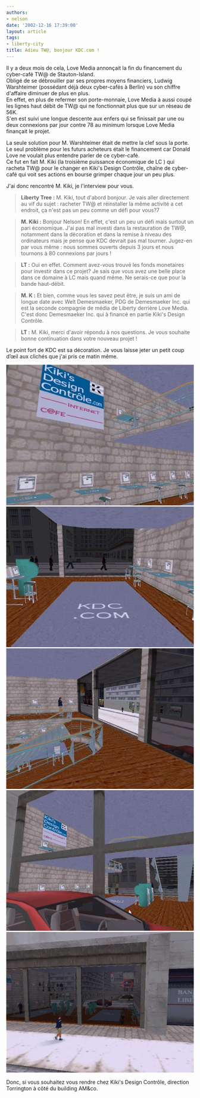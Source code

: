 ```yaml
---
authors:
- nelson
date: '2002-12-16 17:39:00'
layout: article
tags:
- liberty-city
title: Adieu TW@, bonjour KDC.com !
---
```



Il y a deux mois de cela, Love Media annonçait la fin du financement du cyber-café TW@ de Stauton-Island.  
Obligé de se débrouiller par ses propres moyens financiers, Ludwig Warshteimer (possédant déjà deux cyber-cafés à Berlin) vu son chiffre d'affaire diminuer de plus en plus.  
En effet, en plus de refermer son porte-monnaie, Love Media à aussi coupé les lignes haut débit de TW@ qui ne fonctionnait plus que sur un réseau de 56K.  
S'en est suivi une longue descente aux enfers qui se finissait par une ou deux connexions par jour contre 78 au minimum lorsque Love Media finançait le projet.

La seule solution pour M. Warshteimer était de mettre la clef sous la porte.  
Le seul problème pour les futurs acheteurs était le financement car Donald Love ne voulait plus entendre parler de ce cyber-café.  
Ce fut en fait M. Kiki (la troisième puissance économique de LC ) qui racheta TW@ pour le changer en Kiki's Design Contrôle, chaîne de cyber-café qui voit ses actions en bourse grimper chaque jour un peu plus.

J'ai donc rencontré M. Kiki, je l'interview pour vous.

> **Liberty Tree :** M. Kiki, tout d'abord bonjour. Je vais aller directement au vif du sujet : racheter TW@ et réinstaller la même activité a cet endroit, ça n'est pas un peu comme un défi pour vous?7

> **M. Kiki :** Bonjour Nelson! En effet, c'est un peu un défi mais surtout un pari économique. J'ai pas mal investi dans la restauration de TW@, notamment dans la décoration et dans la remise à niveau des ordinateurs mais je pense que KDC devrait pas mal tourner. Jugez-en par vous même : nous sommes ouverts depuis 3 jours et nous tournons à 80 connexions par jours !

> **LT :** Oui en effet. Comment avez-vous trouvé les fonds monetaires pour investir dans ce projet? Je sais que vous avez une belle place dans ce domaine à LC mais quand même. Ne serais-ce que pour la bande haut-débit.

> **M. K :** Et bien, comme vous les savez peut être, je suis un ami de longue date avec Welt Demesmaeker, PDG de Demesmaeker Inc. qui est la seconde compagnie de média de Liberty derrière Love Media. C'est donc Demesmaeker Inc. qui à financé en partie Kiki's Design Contrôle.

> **LT :** M. Kiki, merci d'avoir répondu à nos questions. Je vous souhaite bonne continuation dans votre nouveau projet !

Le point fort de KDC est sa décoration. Je vous laisse jeter un petit coup d’œil aux clichés que j'ai pris ce matin même.

![](/content/images/2016/07/kdc.jpg)
![](/content/images/2016/07/kdc1.jpg)
![](/content/images/2016/07/kdc2.jpg)
![](/content/images/2016/07/kdc3.jpg)
![](/content/images/2016/07/kdc4.jpg)

Donc, si vous souhaitez vous rendre chez Kiki's Design Contrôle, direction Torrington à côté du building AM&co.